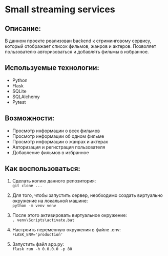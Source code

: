 # Small streaming services

## Описание:
В данном проекте реализован backend к стриминговому сервису, который отображает список фильмов, жанров и актеров.
Позволяет пользователю авторизоваться и добавлять фильмы в избранное. 

## Используемые технологии:
* Python
* Flask
* SQLite
* SQLAlchemy
* Pytest

## Возможности:
* Просмотр информации о всех фильмов
* Просмотр информации об одном фильме
* Просмотр информации о жанрах и актерах
* Авторизация и регистрация пользователя
* Добавление фильмов в избранное

## Как воспользоваться:

1) Сделать копию данного репозитория:  
`git clone ...`

2) Для того, чтобы запустить сервер, необходимо создать виртуально окружение на локальной машине:  
`python -m venv venv`

3) После этого активировать виртуальное окружение:  
`. venv\Scripts\activate.bat`

4) Настроить переменную окружения в файле .env:  
`FLASK_ENV='production'`

5) Запустить файл app.py:  
`flask run -h 0.0.0.0 -p 80`